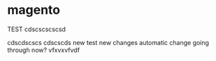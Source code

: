 # magento
TEST
cdscscscscsd

cdscdscscs
cdscscds
new test new changes
automatic change going through  now?
vfxvxvfvdf
